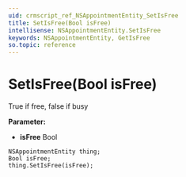```yaml
---
uid: crmscript_ref_NSAppointmentEntity_SetIsFree
title: SetIsFree(Bool isFree)
intellisense: NSAppointmentEntity.SetIsFree
keywords: NSAppointmentEntity, GetIsFree
so.topic: reference
---
```


# SetIsFree(Bool isFree)

True if free, false if busy

**Parameter:** 
* **isFree** Bool

```crmscript
NSAppointmentEntity thing;
Bool isFree;
thing.SetIsFree(isFree);
```

